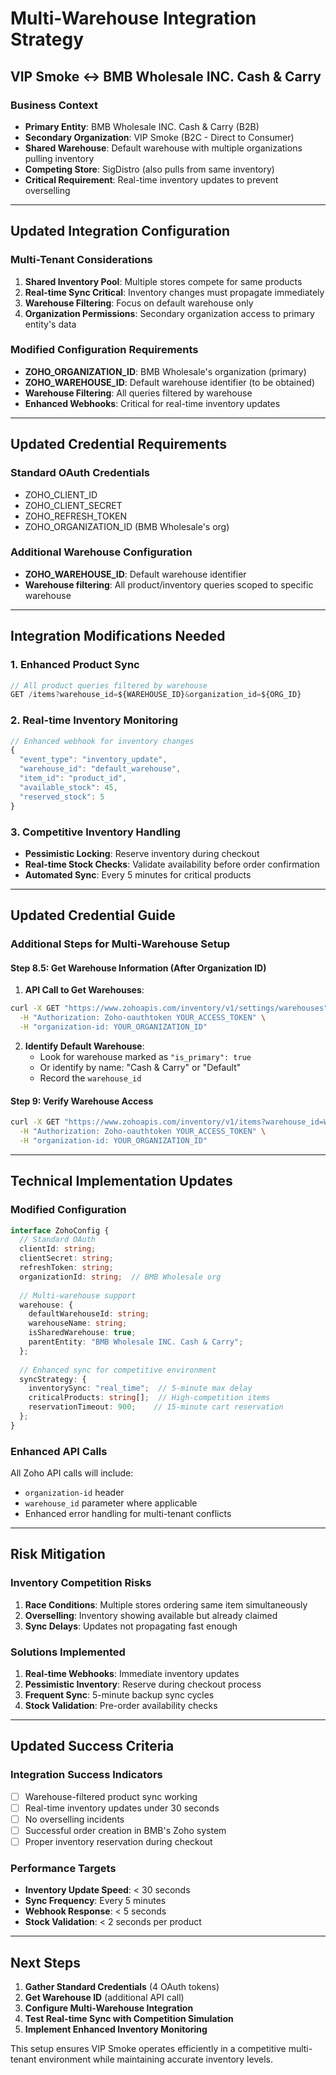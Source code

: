 # Multi-Warehouse Integration Strategy
## VIP Smoke ↔ BMB Wholesale INC. Cash & Carry

### **Business Context**
- **Primary Entity**: BMB Wholesale INC. Cash & Carry (B2B)
- **Secondary Organization**: VIP Smoke (B2C - Direct to Consumer)
- **Shared Warehouse**: Default warehouse with multiple organizations pulling inventory
- **Competing Store**: SigDistro (also pulls from same inventory)
- **Critical Requirement**: Real-time inventory updates to prevent overselling

---

## **Updated Integration Configuration**

### **Multi-Tenant Considerations**
1. **Shared Inventory Pool**: Multiple stores compete for same products
2. **Real-time Sync Critical**: Inventory changes must propagate immediately
3. **Warehouse Filtering**: Focus on default warehouse only
4. **Organization Permissions**: Secondary organization access to primary entity's data

### **Modified Configuration Requirements**
- **ZOHO_ORGANIZATION_ID**: BMB Wholesale's organization (primary)
- **ZOHO_WAREHOUSE_ID**: Default warehouse identifier (to be obtained)
- **Warehouse Filtering**: All queries filtered by warehouse
- **Enhanced Webhooks**: Critical for real-time inventory updates

---

## **Updated Credential Requirements**

### **Standard OAuth Credentials**
- ZOHO_CLIENT_ID
- ZOHO_CLIENT_SECRET  
- ZOHO_REFRESH_TOKEN
- ZOHO_ORGANIZATION_ID (BMB Wholesale's org)

### **Additional Warehouse Configuration**
- **ZOHO_WAREHOUSE_ID**: Default warehouse identifier
- **Warehouse filtering**: All product/inventory queries scoped to specific warehouse

---

## **Integration Modifications Needed**

### **1. Enhanced Product Sync**
```typescript
// All product queries filtered by warehouse
GET /items?warehouse_id=${WAREHOUSE_ID}&organization_id=${ORG_ID}
```

### **2. Real-time Inventory Monitoring**
```typescript
// Enhanced webhook for inventory changes
{
  "event_type": "inventory_update",
  "warehouse_id": "default_warehouse",
  "item_id": "product_id",
  "available_stock": 45,
  "reserved_stock": 5
}
```

### **3. Competitive Inventory Handling**
- **Pessimistic Locking**: Reserve inventory during checkout
- **Real-time Stock Checks**: Validate availability before order confirmation
- **Automated Sync**: Every 5 minutes for critical products

---

## **Updated Credential Guide**

### **Additional Steps for Multi-Warehouse Setup**

#### **Step 8.5: Get Warehouse Information** (After Organization ID)
1. **API Call to Get Warehouses**:
```bash
curl -X GET "https://www.zohoapis.com/inventory/v1/settings/warehouses" \
  -H "Authorization: Zoho-oauthtoken YOUR_ACCESS_TOKEN" \
  -H "organization-id: YOUR_ORGANIZATION_ID"
```

2. **Identify Default Warehouse**:
   - Look for warehouse marked as `"is_primary": true`
   - Or identify by name: "Cash & Carry" or "Default"
   - Record the `warehouse_id`

#### **Step 9: Verify Warehouse Access**
```bash
curl -X GET "https://www.zohoapis.com/inventory/v1/items?warehouse_id=WAREHOUSE_ID" \
  -H "Authorization: Zoho-oauthtoken YOUR_ACCESS_TOKEN" \
  -H "organization-id: YOUR_ORGANIZATION_ID"
```

---

## **Technical Implementation Updates**

### **Modified Configuration**
```typescript
interface ZohoConfig {
  // Standard OAuth
  clientId: string;
  clientSecret: string;
  refreshToken: string;
  organizationId: string;  // BMB Wholesale org
  
  // Multi-warehouse support
  warehouse: {
    defaultWarehouseId: string;
    warehouseName: string;
    isSharedWarehouse: true;
    parentEntity: "BMB Wholesale INC. Cash & Carry";
  };
  
  // Enhanced sync for competitive environment
  syncStrategy: {
    inventorySync: "real_time";  // 5-minute max delay
    criticalProducts: string[];  // High-competition items
    reservationTimeout: 900;    // 15-minute cart reservation
  };
}
```

### **Enhanced API Calls**
All Zoho API calls will include:
- `organization-id` header
- `warehouse_id` parameter where applicable
- Enhanced error handling for multi-tenant conflicts

---

## **Risk Mitigation**

### **Inventory Competition Risks**
1. **Race Conditions**: Multiple stores ordering same item simultaneously
2. **Overselling**: Inventory showing available but already claimed
3. **Sync Delays**: Updates not propagating fast enough

### **Solutions Implemented**
1. **Real-time Webhooks**: Immediate inventory updates
2. **Pessimistic Inventory**: Reserve during checkout process
3. **Frequent Sync**: 5-minute backup sync cycles
4. **Stock Validation**: Pre-order availability checks

---

## **Updated Success Criteria**

### **Integration Success Indicators**
- [ ] Warehouse-filtered product sync working
- [ ] Real-time inventory updates under 30 seconds
- [ ] No overselling incidents
- [ ] Successful order creation in BMB's Zoho system
- [ ] Proper inventory reservation during checkout

### **Performance Targets**
- **Inventory Update Speed**: < 30 seconds
- **Sync Frequency**: Every 5 minutes
- **Webhook Response**: < 5 seconds
- **Stock Validation**: < 2 seconds per product

---

## **Next Steps**

1. **Gather Standard Credentials** (4 OAuth tokens)
2. **Get Warehouse ID** (additional API call)
3. **Configure Multi-Warehouse Integration**
4. **Test Real-time Sync with Competition Simulation**
5. **Implement Enhanced Inventory Monitoring**

This setup ensures VIP Smoke operates efficiently in a competitive multi-tenant environment while maintaining accurate inventory levels.